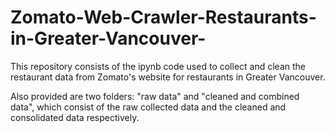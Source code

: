 # Zomato-Web-Crawler-Restaurants-in-Greater-Vancouver-

This repository consists of the ipynb code used to collect and clean the restaurant data from Zomato's website for restaurants in Greater Vancouver.

Also provided are two folders: "raw data" and "cleaned and combined data", which consist of the raw collected data and the cleaned and consolidated data respectively.
